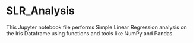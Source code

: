 # SLR_Analysis

This Jupyter notebook file performs Simple Linear Regression analysis on the Iris Dataframe using functions and tools like NumPy and Pandas.
